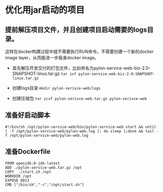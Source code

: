 # 优化用jar启动的项目

## 提前解压项目文件，并且创建项目启动需要的logs目录。
这样在docker构建过程中就不需要执行RUN命令，不需要创建一个新的docker image layer，从而能进一步瘦身docker image。
* 首先解压开发交付的打包文件，比如命名为pylon-service-web-biz-2.0-SNAPSHOT-linux.tar.gz
`tar zxf pylon-service-web-biz-2.0-SNAPSHOT-linux.tar.gz`

* 创建logs目录
`mkdir pylon-serivce-web/logs`

* 创建压缩包
`tar zcvf pylon-serivce-web.tar.gz pylon-serivce-web`

## 准备好启动脚本

`#!/bin/sh
/opt/pylon-service-web/bin/pylon-service-web start && until [ -f /opt/pylon-service-web/pylon-web.log ]; do sleep 1;done && tail -f /opt/pylon-service-web/pylon-web.log
`

## 准备Dockerfile
```
FROM openjdk:8-jdk-latest
ADD ./pylon-service-web.tar.gz /opt
COPY  ./start.sh /opt
WORKDIR /opt
EXPOSE 8013
CMD ["/bin/sh","-c","/opt/start.sh"]
```
